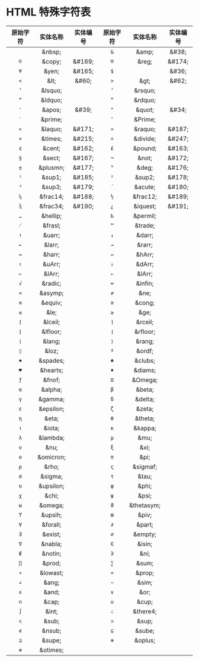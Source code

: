 # HTML 特殊字符表

|        原始字符        | 实体名称   | 实体编号 |        原始字符         | 实体名称    | 实体编号 |
| :--------------------: | :----------: | :--------: | :---------------------: | :-----------: | :--------: |
|  <code>&nbsp;</code>   | \&nbsp;    | &#160;   |   <code>&amp;</code>    | \&amp;      | \&#38;   |
|  <code>&copy;</code>   | \&copy;    | \&#169;  |   <code>&reg;</code>    | \&reg;      | \&#174;  |
|   <code>&yen;</code>   | \&yen;     | \&#165;  |     <code>\$</code>     |             | \&#36;   |
|   <code>&lt;</code>    | \&lt;      | \&#60;   |    <code>&gt;</code>    | \&gt;       | \&#62;   |
|  <code>&lsquo;</code>  | \&lsquo;   |          |  <code>&rsquo;</code>   | \&rsquo;    |          |
|  <code>&ldquo;</code>  | \&ldquo;   |          |  <code>&rdquo;</code>   | \&rdquo;    |          |
|  <code>&apos;</code>   | \&apos;    | \&#39;   |   <code>&quot;</code>   | \&quot;     | \&#34;   |
|  <code>&prime;</code>  | \&prime;   |          |  <code>&Prime;</code>   | \&Prime;    |          |
|  <code>&laquo;</code>  | \&laquo;   | \&#171;  |  <code>&raquo;</code>   | \&raquo;    | \&#187;  |
|  <code>&times;</code>  | \&times;   | \&#215;  |  <code>&divide;</code>  | \&divide;   | \&#247;  |
|  <code>&cent;</code>   | \&cent;    | \&#162;  |  <code>&pound;</code>   | \&pound;    | \&#163;  |
|  <code>&sect;</code>   | \&sect;    | \&#167;  |   <code>&not;</code>    | \&not;      | \&#172;  |
| <code>&plusmn;</code>  | \&plusmn;  | \&#177;  |   <code>&deg;</code>    | \&deg;      | \&#176;  |
|  <code>&sup1;</code>   | \&sup1;    | \&#185;  |   <code>&sup2;</code>   | \&sup2;     | \&#178;  |
|  <code>&sup3;</code>   | \&sup3;    | \&#179;  |  <code>&acute;</code>   | \&acute;    | \&#180;  |
| <code>&frac14;</code>  | \&frac14;  | \&#188;  |  <code>&frac12;</code>  | \&frac12;   | \&#189;  |
| <code>&frac34;</code>  | \&frac34;  | \&#190;  |  <code>&iquest;</code>  | \&iquest;   | \&#191;  |
| <code>&hellip;</code>  | \&hellip;  |          |  <code>&permil;</code>  | \&permil;   |          |
|  <code>&frasl;</code>  | \&frasl;   |          |  <code>&trade;</code>   | \&trade;    |          |
|  <code>&uarr;</code>   | \&uarr;    |          |   <code>&darr;</code>   | \&darr;     |          |
|  <code>&larr;</code>   | \&larr;    |          |   <code>&rarr;</code>   | \&rarr;     |          |
|  <code>&harr;</code>   | \&harr;    |          |   <code>&hArr;</code>   | \&hArr;     |          |
|  <code>&uArr;</code>   | \&uArr;    |          |   <code>&dArr;</code>   | \&dArr;     |          |
|  <code>&lArr;</code>   | \&lArr;    |          |   <code>&lArr;</code>   | \&lArr;     |          |
|  <code>&radic;</code>  | \&radic;   |          |  <code>&infin;</code>   | \&infin;    |          |
|  <code>&asymp;</code>  | \&asymp;   |          |    <code>&ne;</code>    | \&ne;       |          |
|  <code>&equiv;</code>  | \&equiv;   |          |   <code>&cong;</code>   | \&cong;     |          |
|   <code>&le;</code>    | \&le;      |          |    <code>&ge;</code>    | \&ge;       |          |
|  <code>&lceil;</code>  | \&lceil;   |          |  <code>&rceil;</code>   | \&rceil;    |          |
| <code>&lfloor;</code>  | \&lfloor;  |          |  <code>&rfloor;</code>  | \&rfloor;   |          |
|  <code>&lang;</code>   | \&lang;    |          |   <code>&rang;</code>   | \&rang;     |          |
|   <code>&loz;</code>   | \&loz;     |          |   <code>&ordf;</code>   | \&ordf;     |          |
| <code>&spades;</code>  | \&spades;  |          |  <code>&clubs;</code>   | \&clubs;    |          |
| <code>&hearts;</code>  | \&hearts;  |          |  <code>&diams;</code>   | \&diams;    |          |
|  <code>&fnof;</code>   | \&fnof;    |          |  <code>&Omega;</code>   | \&Omega;    |          |
|  <code>&alpha;</code>  | \&alpha;   |          |   <code>&beta;</code>   | \&beta;     |          |
|  <code>&gamma;</code>  | \&gamma;   |          |  <code>&delta;</code>   | \&delta;    |          |
| <code>&epsilon;</code> | \&epsilon; |          |   <code>&zeta;</code>   | \&zeta;     |          |
|   <code>&eta;</code>   | \&eta;     |          |  <code>&theta;</code>   | \&theta;    |          |
|  <code>&iota;</code>   | \&iota;    |          |  <code>&kappa;</code>   | \&kappa;    |          |
| <code>&lambda;</code>  | \&lambda;  |          |    <code>&mu;</code>    | \&mu;       |          |
|   <code>&nu;</code>    | \&nu;      |          |    <code>&xi;</code>    | \&xi;       |          |
| <code>&omicron;</code> | \&omicron; |          |    <code>&pi;</code>    | \&pi;       |          |
|   <code>&rho;</code>   | \&rho;     |          |  <code>&sigmaf;</code>  | \&sigmaf;   |          |
|  <code>&sigma;</code>  | \&sigma;   |          |   <code>&tau;</code>    | \&tau;      |          |
| <code>&upsilon;</code> | \&upsilon; |          |   <code>&phi;</code>    | \&phi;      |          |
|   <code>&chi;</code>   | \&chi;     |          |   <code>&psi;</code>    | \&psi;      |          |
|  <code>&omega;</code>  | \&omega;   |          | <code>&thetasym;</code> | \&thetasym; |          |
|  <code>&upsih;</code>  | \&upsih;   |          |   <code>&piv;</code>    | \&piv;      |          |
| <code>&forall;</code>  | \&forall;  |          |   <code>&part;</code>   | \&part;     |          |
|  <code>&exist;</code>  | \&exist;   |          |  <code>&empty;</code>   | \&empty;    |          |
|  <code>&nabla;</code>  | \&nabla;   |          |   <code>&isin;</code>   | \&isin;     |          |
|  <code>&notin;</code>  | \&notin;   |          |    <code>&ni;</code>    | \&ni;       |          |
|  <code>&prod;</code>   | \&prod;    |          |   <code>&sum;</code>    | \&sum;      |          |
| <code>&lowast;</code>  | \&lowast;  |          |   <code>&prop;</code>   | \&prop;     |          |
|   <code>&ang;</code>   | \&ang;     |          |   <code>&sim;</code>    | \&sim;      |          |
|   <code>&and;</code>   | \&and;     |          |    <code>&or;</code>    | \&or;       |          |
|   <code>&cap;</code>   | \&cap;     |          |   <code>&cup;</code>    | \&cup;      |          |
|   <code>&int;</code>   | \&int;     |          |  <code>&there4;</code>  | \&there4;   |          |
|   <code>&sub;</code>   | \&sub;     |          |   <code>&sup;</code>    | \&sup;      |          |
|  <code>&nsub;</code>   | \&nsub;    |          |   <code>&sube;</code>   | \&sube;     |          |
|  <code>&supe;</code>   | \&supe;    |          |  <code>&oplus;</code>   | \&oplus;    |          |
| <code>&otimes;</code>  | \&otimes;  |
